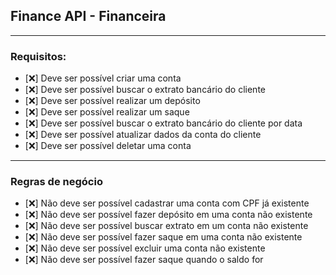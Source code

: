 ## Finance API - Financeira

---

### Requisitos:

- [❌] Deve ser possível criar uma conta
- [❌] Deve ser possível buscar o extrato bancário do cliente
- [❌] Deve ser possível realizar um depósito
- [❌] Deve ser possível realizar um saque
- [❌] Deve ser possível buscar o extrato bancário do cliente por data
- [❌] Deve ser possível atualizar dados da conta do cliente
- [❌] Deve ser possível deletar uma conta

---

### Regras de negócio

- [❌] Não deve ser possível cadastrar uma conta com CPF já existente
- [❌] Não deve ser possível fazer depósito em uma conta não existente
- [❌] Não deve ser possível buscar extrato em um conta não existente
- [❌] Não deve ser possível fazer saque em uma conta não existente
- [❌] Não deve ser possível excluir uma conta não existente
- [❌] Não deve ser possível fazer saque quando o saldo for
